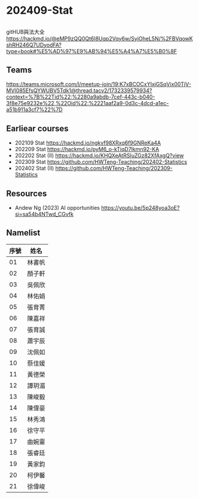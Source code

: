# 202409-Stat

## 

gitHUB與法大全
https://hackmd.io/@eMP9zQQ0Qt6I8Uqp2Vqy6w/SyiOheL5N/%2FBVqowKshRH246Q7UDyodFA?type=book#%E5%AD%97%E9%AB%94%E5%A4%A7%E5%B0%8F


## Teams 

https://teams.microsoft.com/l/meetup-join/19:K7xBCOCxYIxjGSqVix00TjV-MVI085EfsQYWUBV5Tdk1@thread.tacv2/1732339579934?context=%7B%22Tid%22:%2280a9abdb-7cef-443c-b040-3f8e75e9232e%22,%22Oid%22:%2221aaf2a9-0d3c-4dcd-a1ec-a51b911a3cf7%22%7D

## Earliear courses

- 202109 Stat https://hackmd.io/ngkvf98XRxq6f9GNReKa4A
- 202209 Stat https://hackmd.io/pyM6_o-kTiqD7lkmn92-KA
- 202202 Stat (II) https://hackmd.io/KHQXeAtRSIuZGz82XfAxgQ?view
- 202309 Stat https://github.com/HWTeng-Teaching/202402-Statistics
- 202402 Stat (II) https://github.com/HWTeng-Teaching/202309-Statistics


## Resources

- Andew Ng (2023) AI opportunities https://youtu.be/5p248yoa3oE?si=sa54b4NTwd_CGvfk
  

## Namelist


| 序號 | 姓名     |
| ---- | -------- |
| 01 | 林書帆 |
| 02 | 顏子軒 |
| 03 | 吳佩欣 |
| 04 | 林佑娟 |
| 05 | 張育菁 |
| 06 | 陳嘉祥 |
| 07 | 張育誠 |
| 08 | 蕭宇辰 |
| 09 | 沈佩如 |
| 10 | 蔡佳媛 |
| 11 | 黃德榮 |
| 12 | 譚玥湄 |
| 13 | 陳峻毅 |
| 14 | 陳偉豪 |
| 15 | 林秀鴻 |
| 16 | 徐守平 |
| 17 | 曲婉靈 |
| 18 | 張睿廷 |
| 19 | 黃家鈞 |
| 20 | 柯伊馨 |
| 21 | 徐偉峻 |
